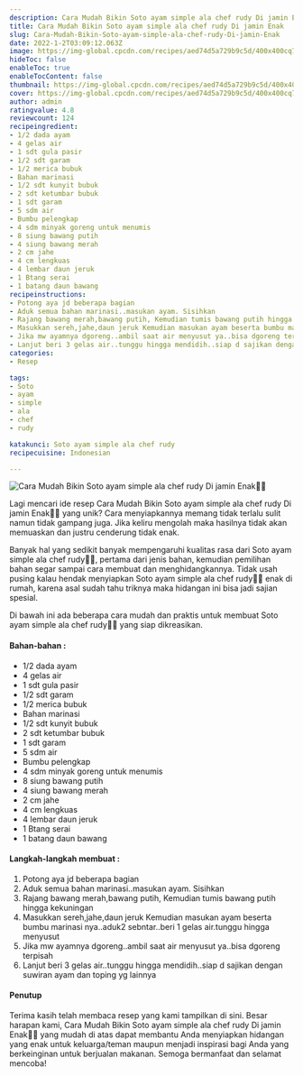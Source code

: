 ```yaml
---
description: Cara Mudah Bikin Soto ayam simple ala chef rudy Di jamin Enak"
title: Cara Mudah Bikin Soto ayam simple ala chef rudy Di jamin Enak
slug: Cara-Mudah-Bikin-Soto-ayam-simple-ala-chef-rudy-Di-jamin-Enak
date: 2022-1-2T03:09:12.063Z
image: https://img-global.cpcdn.com/recipes/aed74d5a729b9c5d/400x400cq70/photo.jpg
hideToc: false
enableToc: true
enableTocContent: false
thumbnail: https://img-global.cpcdn.com/recipes/aed74d5a729b9c5d/400x400cq70/photo.jpg
cover: https://img-global.cpcdn.com/recipes/aed74d5a729b9c5d/400x400cq70/photo.jpg
author: admin
ratingvalue: 4.8
reviewcount: 124
recipeingredient:
- 1/2 dada ayam
- 4 gelas air
- 1 sdt gula pasir
- 1/2 sdt garam
- 1/2 merica bubuk
- Bahan marinasi
- 1/2 sdt kunyit bubuk
- 2 sdt ketumbar bubuk
- 1 sdt garam
- 5 sdm air
- Bumbu pelengkap
- 4 sdm minyak goreng untuk menumis
- 8 siung bawang putih
- 4 siung bawang merah
- 2 cm jahe
- 4 cm lengkuas
- 4 lembar daun jeruk
- 1 Btang serai
- 1 batang daun bawang
recipeinstructions:
- Potong aya jd beberapa bagian
- Aduk semua bahan marinasi..masukan ayam. Sisihkan
- Rajang bawang merah,bawang putih, Kemudian tumis bawang putih hingga kekuningan
- Masukkan sereh,jahe,daun jeruk Kemudian masukan ayam beserta bumbu marinasi nya..aduk2 sebntar..beri 1 gelas air.tunggu hingga menyusut
- Jika mw ayamnya dgoreng..ambil saat air menyusut ya..bisa dgoreng terpisah
- Lanjut beri 3 gelas air..tunggu hingga mendidih..siap d sajikan dengan suwiran ayam dan toping yg lainnya
categories:
- Resep

tags:
- Soto
- ayam
- simple
- ala
- chef
- rudy

katakunci: Soto ayam simple ala chef rudy
recipecuisine: Indonesian

---
```


![Cara Mudah Bikin Soto ayam simple ala chef rudy Di jamin Enak👩‍🍳](https://img-global.cpcdn.com/recipes/aed74d5a729b9c5d/400x400cq70/photo.jpg)

Lagi mencari ide resep Cara Mudah Bikin Soto ayam simple ala chef rudy Di jamin Enak👩‍🍳 yang unik? Cara menyiapkannya memang tidak terlalu sulit namun tidak gampang juga. Jika keliru mengolah maka hasilnya tidak akan memuaskan dan justru cenderung tidak enak.

Banyak hal yang sedikit banyak mempengaruhi kualitas rasa dari Soto ayam simple ala chef rudy👩‍🍳, pertama dari jenis bahan, kemudian pemilihan bahan segar sampai cara membuat dan menghidangkannya. Tidak usah pusing kalau hendak menyiapkan Soto ayam simple ala chef rudy👩‍🍳 enak di rumah, karena asal sudah tahu triknya maka hidangan ini bisa jadi sajian spesial.

Di bawah ini ada beberapa cara mudah dan praktis untuk membuat Soto ayam simple ala chef rudy👩‍🍳 yang siap dikreasikan.

<!--inarticleads1-->

#### Bahan-bahan :

- 1/2 dada ayam
- 4 gelas air
- 1 sdt gula pasir
- 1/2 sdt garam
- 1/2 merica bubuk
- Bahan marinasi
- 1/2 sdt kunyit bubuk
- 2 sdt ketumbar bubuk
- 1 sdt garam
- 5 sdm air
- Bumbu pelengkap
- 4 sdm minyak goreng untuk menumis
- 8 siung bawang putih
- 4 siung bawang merah
- 2 cm jahe
- 4 cm lengkuas
- 4 lembar daun jeruk
- 1 Btang serai
- 1 batang daun bawang

<!--inarticleads2-->

#### Langkah-langkah membuat :

1. Potong aya jd beberapa bagian
1. Aduk semua bahan marinasi..masukan ayam. Sisihkan
1. Rajang bawang merah,bawang putih, Kemudian tumis bawang putih hingga kekuningan
1. Masukkan sereh,jahe,daun jeruk Kemudian masukan ayam beserta bumbu marinasi nya..aduk2 sebntar..beri 1 gelas air.tunggu hingga menyusut
1. Jika mw ayamnya dgoreng..ambil saat air menyusut ya..bisa dgoreng terpisah
1. Lanjut beri 3 gelas air..tunggu hingga mendidih..siap d sajikan dengan suwiran ayam dan toping yg lainnya

#### Penutup

Terima kasih telah membaca resep yang kami tampilkan di sini. Besar harapan kami, Cara Mudah Bikin Soto ayam simple ala chef rudy Di jamin Enak👩‍🍳 yang mudah di atas dapat membantu Anda menyiapkan hidangan yang enak untuk keluarga/teman maupun menjadi inspirasi bagi Anda yang berkeinginan untuk berjualan makanan. Semoga bermanfaat dan selamat mencoba!